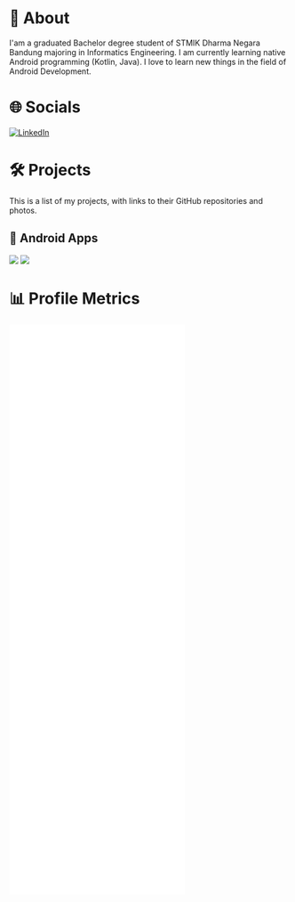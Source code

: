 # 💫 About
I'am a graduated Bachelor degree student of STMIK Dharma Negara Bandung majoring in Informatics Engineering. I am currently learning native Android programming (Kotlin, Java). I love to learn new things in the field of Android Development.


# 🌐 Socials
[![LinkedIn](https://img.shields.io/badge/in/Ahmadfzlbs-%230077B5.svg?logo=linkedin&logoColor=0077B5&style=social)](https://linkedin.com/in/ahmadfzlbs)

# 🛠️ Projects

This is a list of my projects, with links to their GitHub repositories and photos.

## 📱 Android Apps

[![](https://github-readme-stats.vercel.app/api/pin/?username=Ahmadfzlbs&bg_color=30,065290,0c94d7&title_color=fff&text_color=fff&icon_color=fff&repo=presensi-app&show_owner=true)](https://github.com/Ahmadfzlbs/presensi-app)
[![](https://github-readme-stats.vercel.app/api/pin/?username=Ahmadfzlbs&bg_color=30,065290,0c94d7&title_color=fff&text_color=fff&icon_color=fff&repo=bmproject&show_owner=true)](https://github.com/Ahmadfzlbs/bmproject)

# 📊 Profile Metrics

![metrics](metrics.svg)
